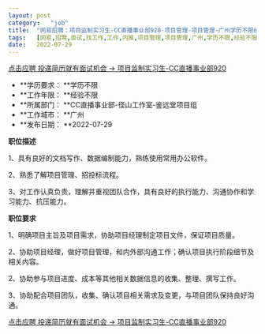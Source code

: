 ```yaml
---
layout:	post
category:	"job"
title:	"网易招聘：项目监制实习生-CC直播事业部920-项目管理-项目管理-广州学历不限经验不限"
tags:	[网易,招聘,面试,找工作,工作,内推,项目管理,项目管理,广州,学历不限,经验不限]
date:	2022-07-29
---
```


[点击应聘 投递简历就有面试机会 ->  项目监制实习生-CC直播事业部920](http://mobile.bole.netease.com/bole/boleDetail?id=38070&employeeId=346f03c3cda5f04c&key=all)



- **学历要求： **学历不限
- **工作年限： **经验不限
- **所属部门： **CC直播事业部-径山工作室-鉴远堂项目组
- **工作城市： **广州
- **发布日期： **2022-07-29



**职位描述**

1、具有良好的文档写作、数据编制能力，熟练使用常用办公软件。

2、熟悉了解项目管理、招投标流程。

3、对工作认真负责，理解并重视团队合作，具有良好的执行能力、沟通协作和学习能力、抗压能力。



**职位要求**

1、明确项目主旨及项目需求，协助项目经理制定项目文件，保证项目质量。

2、协助项目经理，做好项目管理，和内外部沟通工作；确认项目执行阶段细节及相关内容。

2、协助参与项目进度、成本等其他相关数据信息的收集、整理、撰写工作。

3、协助配合项目团队，收集、确认项目相关需求及变更，与项目团队保持良好沟通。



[点击应聘 投递简历就有面试机会 ->  项目监制实习生-CC直播事业部920](http://mobile.bole.netease.com/bole/boleDetail?id=38070&employeeId=346f03c3cda5f04c&key=all)